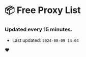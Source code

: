 # :package: Free Proxy List
### Updated every 15 minutes.

- Last updated: `2024-08-09 14:04`

:heart:
